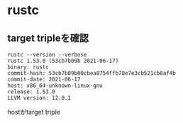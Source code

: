 # rustc

## target tripleを確認

```shell
rustc --version --verbose
rustc 1.53.0 (53cb7b09b 2021-06-17)
binary: rustc
commit-hash: 53cb7b09b00cbea8754ffb78e7e3cb521cb8af4b
commit-date: 2021-06-17
host: x86_64-unknown-linux-gnu
release: 1.53.0
LLVM version: 12.0.1
```

hostがtarget triple
